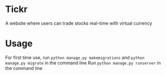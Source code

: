 # Tickr
A website where users can trade stocks real-time with virtual currency

# Usage

For first time use, run ```python manage.py makemigrations``` and ```python manage.py migrate``` in the command line
Run ```python manage.py runserver``` in the command line
